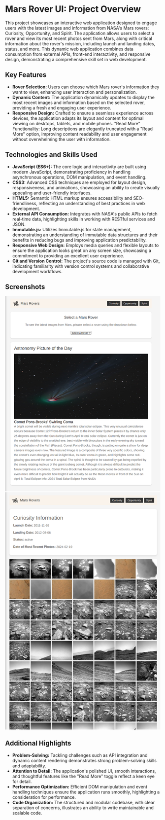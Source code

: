 # Mars Rover UI: Project Overview

This project showcases an interactive web application designed to engage users with the latest images and information from NASA's Mars rovers: Curiosity, Opportunity, and Spirit. The application allows users to select a rover and view its most recent photos sent from Mars, along with critical information about the rover's mission, including launch and landing dates, status, and more. This dynamic web application combines data consumption from external APIs, front-end interactivity, and responsive design, demonstrating a comprehensive skill set in web development.

## Key Features

- **Rover Selection:** Users can choose which Mars rover's information they want to view, enhancing user interaction and personalization.
- **Dynamic Content:** The application dynamically updates to display the most recent images and information based on the selected rover, providing a fresh and engaging user experience.
- **Responsive Design:** Crafted to ensure a seamless experience across devices, the application adapts its layout and content for optimal viewing on desktops, tablets, and mobile phones.
"Read More" Functionality: Long descriptions are elegantly truncated with a "Read More" option, improving content readability and user engagement without overwhelming the user with information.

## Technologies and Skills Used

- **JavaScript (ES6+):** The core logic and interactivity are built using modern JavaScript, demonstrating proficiency in handling asynchronous operations, DOM manipulation, and event handling.
- **CSS3:** Advanced CSS techniques are employed for layout design, responsiveness, and animations, showcasing an ability to create visually appealing and user-friendly interfaces.
- **HTML5:** Semantic HTML markup ensures accessibility and SEO-friendliness, reflecting an understanding of best practices in web development.
- **External API Consumption:** Integrates with NASA's public APIs to fetch real-time data, highlighting skills in working with RESTful services and JSON.
- **Immutable.js:** Utilizes Immutable.js for state management, demonstrating an understanding of immutable data structures and their benefits in reducing bugs and improving application predictability.
- **Responsive Web Design:** Employs media queries and flexible layouts to ensure the application looks great on any screen size, showcasing a commitment to providing an excellent user experience.
- **Git and Version Control:** The project's source code is managed with Git, indicating familiarity with version control systems and collaborative development workflows.

## Screenshots
![Homepage](/images/home.png "Homepage")
![Rover Images](/images/rovers.png "Rover Images")

## Additional Highlights

- **Problem-Solving:** Tackling challenges such as API integration and dynamic content rendering demonstrates strong problem-solving skills and adaptability.
- **Attention to Detail:** The application's polished UI, smooth interactions, and thoughtful features like the "Read More" toggle reflect a keen eye for detail.
- **Performance Optimization:** Efficient DOM manipulation and event handling techniques ensure the application runs smoothly, highlighting a consideration for performance.
- **Code Organization:** The structured and modular codebase, with clear separation of concerns, illustrates an ability to write maintainable and scalable code.
